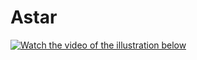 # Astar
[![Watch the video of the illustration below](https://i.imgur.com/vKb2F1B.png)](~/home/pavan/Videos/simplescreenrecorder-2020-06-02_13.44.58-2020-06-02_14.34.16.mkv)

